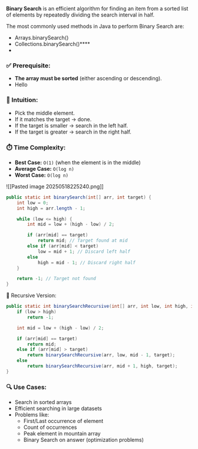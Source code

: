 **Binary Search** is an efficient algorithm for finding an item from a sorted list of elements by repeatedly dividing the search interval in half.

The most commonly used methods in Java to perform Binary Search are:

- Arrays.binarySearch()
- Collections.binarySearch()****
-
### ✅ Prerequisite:

- **The array must be sorted** (either ascending or descending).
- Hello
### 🧠 Intuition:

- Pick the middle element.
- If it matches the target → done.
- If the target is smaller → search in the left half.
- If the target is greater → search in the right half.
### ⏱️ Time Complexity:

- **Best Case:** `O(1)` (when the element is in the middle)
- **Average Case:** `O(log n)`
- **Worst Case:** `O(log n)`

![[Pasted image 20250518225240.png]]


```java
public static int binarySearch(int[] arr, int target) {
    int low = 0;
    int high = arr.length - 1;

    while (low <= high) {
        int mid = low + (high - low) / 2;

        if (arr[mid] == target)
            return mid; // Target found at mid
        else if (arr[mid] < target)
            low = mid + 1; // Discard left half
        else
            high = mid - 1; // Discard right half
    }

    return -1; // Target not found
}

```

📌 Recursive Version:
```java
public static int binarySearchRecursive(int[] arr, int low, int high, int target) {
    if (low > high)
        return -1;

    int mid = low + (high - low) / 2;

    if (arr[mid] == target)
        return mid;
    else if (arr[mid] > target)
        return binarySearchRecursive(arr, low, mid - 1, target);
    else
        return binarySearchRecursive(arr, mid + 1, high, target);
}

```
### 🔍 Use Cases:

- Search in sorted arrays
- Efficient searching in large datasets
- Problems like:
    - First/Last occurrence of element
    - Count of occurrences
    - Peak element in mountain array
    - Binary Search on answer (optimization problems)
